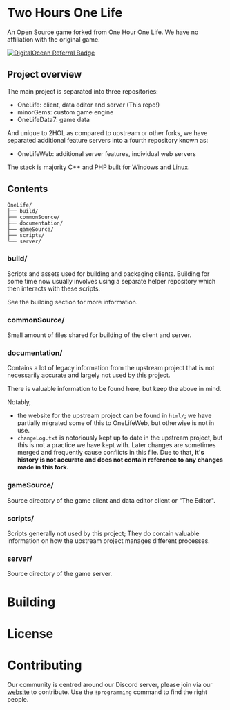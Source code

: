 # Two Hours One Life

An Open Source game forked from One Hour One Life. We have no affiliation with the original game.

[![DigitalOcean Referral Badge](https://web-platforms.sfo2.digitaloceanspaces.com/WWW/Badge%203.svg)](https://www.digitalocean.com/?refcode=930cfa370b47&utm_campaign=Referral_Invite&utm_medium=Referral_Program&utm_source=badge)

## Project overview
The main project is separated into three repositories:
- OneLife: client, data editor and server (This repo!)
- minorGems: custom game engine
- OneLifeData7: game data

And unique to 2HOL as compared to upstream or other forks, we have separated additional feature servers into a fourth repository known as:
- OneLifeWeb: additional server features, individual web servers

The stack is majority C++ and PHP built for Windows and Linux.


## Contents
```
OneLife/
├── build/
├── commonSource/
├── documentation/
├── gameSource/
├── scripts/
└── server/
```

### build/
Scripts and assets used for building and packaging clients.
Building for some time now usually involves using a separate helper repository which then interacts with these scripts.

See the building section for more information.

### commonSource/
Small amount of files shared for building of the client and server.

### documentation/
Contains a lot of legacy information from the upstream project that is not necessarily accurate and largely not used by this project.

There is valuable information to be found here, but keep the above in mind.

Notably, 
- the website for the upstream project can be found in `html/`; we have partially migrated some of this to OneLifeWeb, but otherwise is not in use.
- `changeLog.txt` is notoriously kept up to date in the upstream project, but this is not a practice we have kept with. Later changes are sometimes merged and frequently cause conflicts in this file. Due to that, **it's history is not accurate and does not contain reference to any changes made in this fork.**

### gameSource/
Source directory of the game client and data editor client or "The Editor".

### scripts/
Scripts generally not used by this project; They do contain valuable information on how the upstream project manages different processes.

### server/
Source directory of the game server.

# Building

# License

# Contributing

Our community is centred around our Discord server, please join via our [website](https://twohoursonelife.com) to contribute. Use the `!programming` command to find the right people.